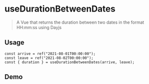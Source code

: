 <script setup> import Demo from "./demo.vue" </script>

# useDurationBetweenDates

> A Vue that returns the duration between two dates in the format HH:mm:ss using Dayjs

## Usage

```js{3}
const arrive = ref("2021-08-01T00:00:00");
const leave = ref("2021-08-02T00:00:00");
const { duration } = useDurationBetweenDates(arrive, leave);
```

## Demo

<Demo />
